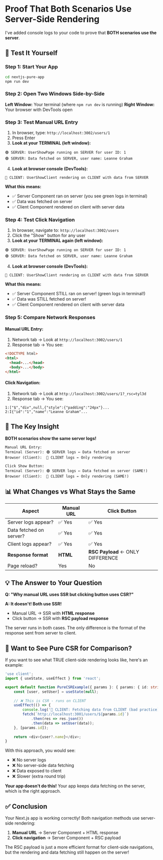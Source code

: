 # Proof That Both Scenarios Use Server-Side Rendering

I've added console logs to your code to prove that **BOTH scenarios use the server**.

## 🧪 Test It Yourself

### Step 1: Start Your App
```bash
cd nextjs-pure-app
npm run dev
```

### Step 2: Open Two Windows Side-by-Side

**Left Window:** Your terminal (where `npm run dev` is running)
**Right Window:** Your browser with DevTools open

### Step 3: Test Manual URL Entry

1. In browser, type: `http://localhost:3002/users/1`
2. Press Enter
3. **Look at your TERMINAL (left window):**

```
🟢 SERVER: UserShowPage running on SERVER for user ID: 1
🟢 SERVER: Data fetched on SERVER, user name: Leanne Graham
```

4. **Look at browser console (DevTools):**

```
🔵 CLIENT: UserShowClient rendering on CLIENT with data from SERVER
```

**What this means:**
- ✅ Server Component ran on server (you see green logs in terminal)
- ✅ Data was fetched on server
- ✅ Client Component rendered on client with server data

### Step 4: Test Click Navigation

1. In browser, navigate to: `http://localhost:3002/users`
2. Click the "Show" button for any user
3. **Look at your TERMINAL again (left window):**

```
🟢 SERVER: UserShowPage running on SERVER for user ID: 1
🟢 SERVER: Data fetched on SERVER, user name: Leanne Graham
```

4. **Look at browser console (DevTools):**

```
🔵 CLIENT: UserShowClient rendering on CLIENT with data from SERVER
```

**What this means:**
- ✅ Server Component STILL ran on server! (green logs in terminal!)
- ✅ Data was STILL fetched on server!
- ✅ Client Component rendered on client with server data

### Step 5: Compare Network Responses

#### Manual URL Entry:
1. Network tab → Look at `http://localhost:3002/users/1`
2. Response tab → You see:
```html
<!DOCTYPE html>
<html>
  <head>...</head>
  <body>...</body>
</html>
```

#### Click Navigation:
1. Network tab → Look at `http://localhost:3002/users/1?_rsc=tyl3d`
2. Response tab → You see:
```
1:["$","div",null,{"style":{"padding":"24px"}...
2:I{"id":"1","name":"Leanne Graham"...
```

## 🎯 The Key Insight

**BOTH scenarios show the same server logs!**

```
Manual URL Entry:
Terminal (Server): 🟢 SERVER logs ← Data fetched on server
Browser (Client):  🔵 CLIENT logs ← Only rendering

Click Show Button:
Terminal (Server): 🟢 SERVER logs ← Data fetched on server (SAME!)
Browser (Client):  🔵 CLIENT logs ← Only rendering (SAME!)
```

## 📊 What Changes vs What Stays the Same

| Aspect | Manual URL | Click Button |
|--------|-----------|--------------|
| Server logs appear? | ✅ Yes | ✅ Yes |
| Data fetched on server? | ✅ Yes | ✅ Yes |
| Client logs appear? | ✅ Yes | ✅ Yes |
| **Response format** | **HTML** | **RSC Payload** ← ONLY DIFFERENCE |
| Page reload? | Yes | No |

## 💡 The Answer to Your Question

**Q: "Why manual URL uses SSR but clicking button uses CSR?"**

**A: It doesn't! Both use SSR!**

- Manual URL → SSR with **HTML response**
- Click button → SSR with **RSC payload response**

The server runs in both cases. The only difference is the format of the response sent from server to client.

## 🔬 Want to See Pure CSR for Comparison?

If you want to see what TRUE client-side rendering looks like, here's an example:

```typescript
'use client';
import { useState, useEffect } from 'react';

export default function PureCSRExample({ params }: { params: { id: string } }) {
    const [user, setUser] = useState(null);
    
    // ❌ This is CSR - runs on CLIENT
    useEffect(() => {
        console.log('🔴 CLIENT: Fetching data from CLIENT (bad practice)');
        fetch(`http://localhost:3001/users/${params.id}`)
            .then(res => res.json())
            .then(data => setUser(data));
    }, [params.id]);
    
    return <div>{user?.name}</div>;
}
```

With this approach, you would see:
- ❌ No server logs
- ❌ No server-side data fetching
- ❌ Data exposed to client
- ❌ Slower (extra round trip)

**Your app doesn't do this!** Your app keeps data fetching on the server, which is the right approach.

## ✅ Conclusion

Your Next.js app is working correctly! Both navigation methods use server-side rendering:

1. **Manual URL** → Server Component + HTML response
2. **Click navigation** → Server Component + RSC payload

The RSC payload is just a more efficient format for client-side navigations, but the rendering and data fetching still happen on the server!


